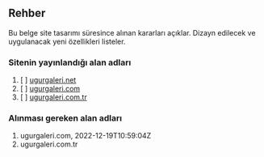 ## Rehber

Bu belge site tasarımı süresince alınan kararları açıklar. Dizayn edilecek ve uygulanacak yeni özellikleri listeler.

### Sitenin yayınlandığı alan adları

1. [ ] [ugurgaleri.net](https://ugurgaleri.net)
2. [ ] [ugurgaleri.com](https://ugurgaleri.com)
3. [ ] [ugurgaleri.com.tr](https://ugurgaleri.com.tr)

### Alınması gereken alan adları

1. ugurgaleri.com, 2022-12-19T10:59:04Z
2. ugurgaleri.com.tr